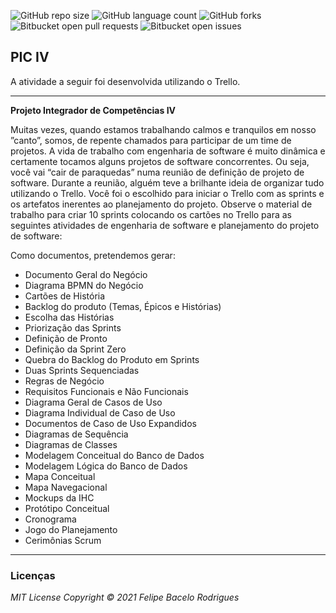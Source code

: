 ![GitHub repo size](https://img.shields.io/github/repo-size/felipebacelo/PIC?style=for-the-badge)
![GitHub language count](https://img.shields.io/github/languages/count/felipebacelo/PIC?style=for-the-badge)
![GitHub forks](https://img.shields.io/github/forks/felipebacelo/PIC?style=for-the-badge)
![Bitbucket open pull requests](https://img.shields.io/bitbucket/pr-raw/felipebacelo/PIC?style=for-the-badge)
![Bitbucket open issues](https://img.shields.io/bitbucket/issues/felipebacelo/PIC?style=for-the-badge)

## PIC IV

A atividade a seguir foi desenvolvida utilizando o Trello.

***

__Projeto Integrador de Competências IV__

Muitas vezes, quando estamos trabalhando calmos e tranquilos em nosso ”canto”, somos, de repente chamados para participar de um time de projetos. A vida de trabalho com engenharia de software é muito dinâmica e certamente tocamos alguns projetos de software concorrentes. Ou seja, você vai “cair de paraquedas” numa reunião de definição de projeto de software. Durante a reunião, alguém teve a brilhante ideia de organizar tudo utilizando o Trello. Você foi o escolhido para iniciar o Trello com as sprints e os artefatos inerentes ao planejamento do projeto.
Observe o material de trabalho para criar 10 sprints colocando os cartões no Trello para as seguintes atividades de engenharia de software e planejamento do projeto de software:

Como documentos, pretendemos gerar:

* Documento Geral do Negócio
* Diagrama BPMN do Negócio
* Cartões de História
* Backlog do produto (Temas, Épicos e Histórias)
* Escolha das Histórias
* Priorização das Sprints
* Definição de Pronto
* Definição da Sprint Zero
* Quebra do Backlog do Produto em Sprints
* Duas Sprints Sequenciadas
* Regras de Negócio
* Requisitos Funcionais e Não Funcionais
* Diagrama Geral de Casos de Uso
* Diagrama Individual de Caso de Uso
* Documentos de Caso de Uso Expandidos
* Diagramas de Sequência
* Diagramas de Classes
* Modelagem Conceitual do Banco de Dados
* Modelagem Lógica do Banco de Dados
* Mapa Conceitual
* Mapa Navegacional
* Mockups da IHC
* Protótipo Conceitual
* Cronograma
* Jogo do Planejamento
* Cerimônias Scrum

***

### Licenças

_MIT License_
_Copyright   ©   2021 Felipe Bacelo Rodrigues_

